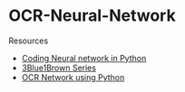 # OCR-Neural-Network

Resources
* [Coding Neural network in Python](https://www.youtube.com/watch?v=kft1AJ9WVDk)
* [3Blue1Brown Series](https://www.youtube.com/playlist?list=PLZHQObOWTQDNU6R1_67000Dx_ZCJB-3pi)
* [OCR Network using Python](https://www.youtube.com/playlist?list=PLonlF40eS6nyYmALgj2sFMFMJF0nHwJ0M)
